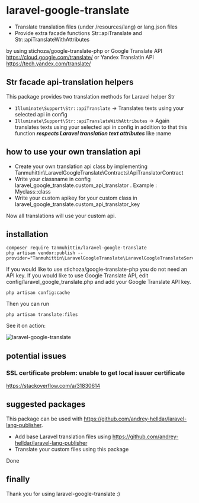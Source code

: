 # laravel-google-translate

* Translate translation files (under /resources/lang) or lang.json files
* Provide extra facade functions Str::apiTranslate and Str::apiTranslateWithAttributes

by using stichoza/google-translate-php or Google Translate API https://cloud.google.com/translate/ or Yandex Translatin API https://tech.yandex.com/translate/

## Str facade api-translation helpers
This package provides two translation methods for Laravel helper Str
* `Illuminate\Support\Str::apiTranslate` -> Translates texts using your selected api in config
* `Illuminate\Support\Str::apiTranslateWithAttributes` -> Again translates texts using your selected api in config
 in addition to that this function ***respects Laravel translation text attributes*** like :name
 
## how to use your own translation api
 
* Create your own translation api class by implementing Tanmuhittin\LaravelGoogleTranslate\Contracts\ApiTranslatorContract
* Write your classname in config laravel_google_translate.custom_api_translator . Example : Myclass::class
* Write your custom apikey for your custom class in laravel_google_translate.custom_api_translator_key

Now all translations will use your custom api.

## installation
```console
composer require tanmuhittin/laravel-google-translate
php artisan vendor:publish --provider="Tanmuhittin\LaravelGoogleTranslate\LaravelGoogleTranslateServiceProvider"
```

If you would like to use stichoza/google-translate-php you do not need an API key. If you would like to use Google Translate API, edit config/laravel_google_translate.php and add your Google Translate API key.

```console
php artisan config:cache
```

Then you can run

```console
php artisan translate:files
```

See it on action:<br>

<img src="http://muhittintan.com/tanmuhittin-laravel-google-translate.gif" alt="laravel-google-translate" />

## potential issues

### SSL certificate problem: unable to get local issuer certificate
https://stackoverflow.com/a/31830614

## suggested packages
This package can be used with https://github.com/andrey-helldar/laravel-lang-publisher.

* Add base Laravel translation files using https://github.com/andrey-helldar/laravel-lang-publisher
* Translate your custom files using this package

Done

## finally
Thank you for using laravel-google-translate :)
